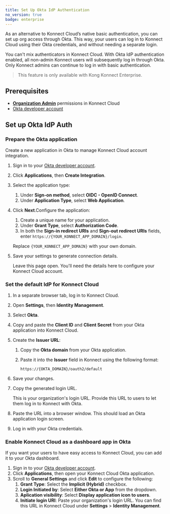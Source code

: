 ```yaml
---
title: Set Up Okta IdP Authentication
no_version: true
badge: enterprise
---
```


As an alternative to Konnect Cloud’s native basic authentication, you can set up
org access through Okta. This way, your users can log in to Konnect Cloud
using their Okta credentials, and without needing a separate login.

You can't mix authenticators in Konnect Cloud. With Okta IdP
authentication enabled, all non-admin Konnect users will subsequently log in
through Okta. Only Konnect admins can continue to log in with basic
authentication.

> This feature is only available with Kong Konnect Enterprise.

## Prerequisites
* [**Organization Admin**](/konnect/reference/org-management/#role-definitions)
permissions in Konnect Cloud
* [Okta developer account](https://developer.okta.com/)

## Set up Okta IdP Auth

### Prepare the Okta application

Create a new application in Okta to manage Konnect Cloud account integration.

1. Sign in to your [Okta developer account](https://developer.okta.com/).
1. Click **Applications**, then **Create Integration**.
1. Select the application type:
    1. Under **Sign-on method**, select **OIDC - OpenID Connect**.
    1. Under **Application Type**, select **Web Application**.
1. Click **Next**.Configure the application:
    1. Create a unique name for your application.
    1. Under **Grant Type**, select **Authorization Code**.
    1. In both the **Sign-in redirect URIs** and
**Sign-out redirect URIs** fields, enter `https://{YOUR_KONNECT_APP_DOMAIN}/login`.

      Replace `{YOUR_KONNECT_APP_DOMAIN}` with your own domain.
1. Save your settings to generate connection details.

    Leave this page open. You'll need the details here to configure your Konnect
    Cloud account.

### Set the default IdP for Konnect Cloud

1. In a separate browser tab, log in to Konnect Cloud.
1. Open **Settings**, then **Identity Management**.
1. Select **Okta**.
1. Copy and paste the **Client ID** and **Client Secret** from your Okta
application into Konnect Cloud.
1. Create the **Issuer URL**:
    1. Copy the **Okta domain** from your Okta application.
    1. Paste it into the **Issuer** field in Konnect using the following format:

        `https://{OKTA_DOMAIN}/oauth2/default`
1. Save your changes.
1. Copy the generated login URL.

    This is your organization's login URL. Provide this URL to users to let them
    log in to Konnect with Okta.

1. Paste the URL into a browser window.
This should load an Okta application login screen.
1. Log in with your Okta credentials.

### Enable Konnect Cloud as a dashboard app in Okta

If you want your users to have easy access to Konnect Cloud, you can add it to
your Okta dashboard.

1. Sign in to your [Okta developer account](https://developer.okta.com/).
1. Click **Applications**, then open your Konnect Cloud Okta application.
1. Scroll to **General Settings** and click **Edit** to configure the following:
    1. **Grant Type**: Select the **Implicit (Hybrid)** checkbox.
    1. **Login Initiated by**: Select **Either Okta or App** from the dropdown.
    1. **Aplication visibility**: Select **Display application icon to users**.
    1. **Initiate login URI**: Paste your organization's login URL.
        You can find this URL in Konnect Cloud under **Settings** >
        **Identity Management**.
